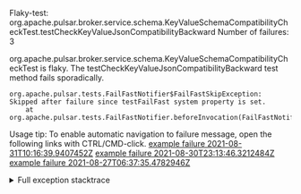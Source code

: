         
Flaky-test: org.apache.pulsar.broker.service.schema.KeyValueSchemaCompatibilityCheckTest.testCheckKeyValueJsonCompatibilityBackward
Number of failures: 3

org.apache.pulsar.broker.service.schema.KeyValueSchemaCompatibilityCheckTest is flaky. The testCheckKeyValueJsonCompatibilityBackward test method fails sporadically.

```
org.apache.pulsar.tests.FailFastNotifier$FailFastSkipException: Skipped after failure since testFailFast system property is set.
	at org.apache.pulsar.tests.FailFastNotifier.beforeInvocation(FailFastNotifier.java:88)

```

Usage tip: To enable automatic navigation to failure message, open the following links with CTRL/CMD-click.
[example failure 2021-08-31T10:16:39.9407452Z](https://github.com/apache/pulsar/runs/3471501156?check_suite_focus=true#step:10:1591)
[example failure 2021-08-30T23:13:46.3212484Z](https://github.com/apache/pulsar/runs/3467152431?check_suite_focus=true#step:9:851)
[example failure 2021-08-27T06:37:35.4782946Z](https://github.com/apache/pulsar/runs/3440411059?check_suite_focus=true#step:9:2773)


<details>
<summary>Full exception stacktrace</summary>
<code><pre>
org.apache.pulsar.tests.FailFastNotifier$FailFastSkipException: Skipped after failure since testFailFast system property is set.
	at org.apache.pulsar.tests.FailFastNotifier.beforeInvocation(FailFastNotifier.java:88)

</pre></code>
</details>

